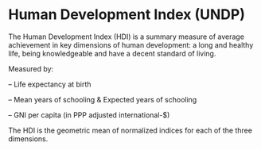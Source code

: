 # Human Development Index (UNDP)

The Human Development Index (HDI) is a summary measure of average achievement in key dimensions of human development: a long and healthy life, being knowledgeable and have a decent standard of living. 

Measured by:

– Life expectancy at birth

– Mean years of schooling & Expected years of schooling

– GNI per capita (in PPP adjusted international-$)

The HDI is the geometric mean of normalized indices for each of the three dimensions.